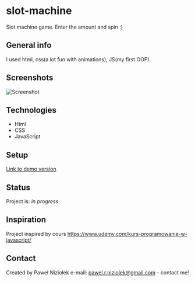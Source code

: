# slot-machine

Slot machine game. Enter the amount and spin :)

## General info

I used html, css(a lot fun with animations), JS(my first OOP).

## Screenshots

![Screenshot](./images/screenshot.png)

## Technologies

- Html
- CSS
- JavaScript

## Setup

[Link to demo version](https://pawelniziolek.github.io/slot-machine/index.html)

## Status

Project is: _in progress_

## Inspiration

Project inspired by cours https://www.udemy.com/kurs-programowanie-w-javascript/

## Contact

Created by Paweł Niziołek e-mail: pawel.r.niziolek@gmail.com - contact me!
